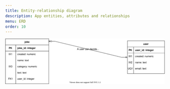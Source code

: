 ```yaml
---
title: Entity-relationship diagram
description: App entities, attributes and relationships
menu: ERD
order: 10
---
```


[![ERD](images/erd.svg)](pdf/erd.pdf)
